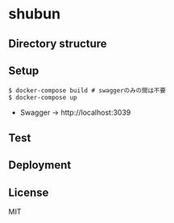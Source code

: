 # shubun

## Directory structure

## Setup

```
$ docker-compose build # swaggerのみの間は不要
$ docker-compose up
```

- Swagger -> http://localhost:3039

## Test

## Deployment

## License

MIT
